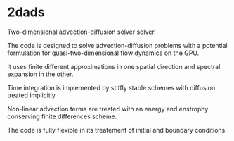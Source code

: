 # 2dads
Two-dimensional advection-diffusion solver solver.

The code is designed to solve advection-diffusion problems with a potential formulation for quasi-two-dimensional flow dynamics
on the GPU.

It uses finite different approximations in one spatial direction and spectral expansion in the other.

Time integration is implemented by stiffly stable schemes with diffusion treated implicitly.

Non-linear advection terms are treated with an energy and enstrophy conserving finite differences scheme.

The code is fully flexible in its treatement of initial and boundary conditions.
